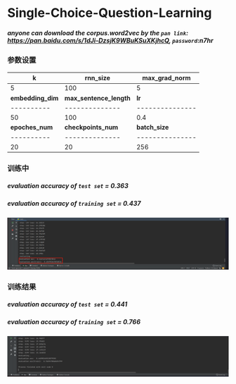 # Single-Choice-Question-Learning

##### anyone can download the corpus.word2vec by the `pan link`: https://pan.baidu.com/s/1dJi-DzsjK9WBuKSuXKjhcQ, `password`:n7hr

### 参数设置

| **k**         | **rnn_size**   | **max_grad_norm** |
|---------- | -------------- | --------------- |
| 5       | 100           | 5              |
| **embedding_dim** | **max_sentence_length** | **lr** |
|---------- | -------------- | --------------- |
| 50  | 100             | 0.4               |
| **epoches_num** | **checkpoints_num** | **batch_size** |
|---------- | -------------- | --------------- |
| 20  | 20             | 256               |

### 训练中
##### evaluation accuracy of `test set` = 0.363
##### evaluation accuracy of `training set` = 0.437
<img src="image.assets/running.png" alt="running" style="zoom:67%;" />


### 训练结果
##### evaluation accuracy of `test set` = 0.441
##### evaluation accuracy of `training set` = 0.766
<img src="image.assets/res.png" alt="res" style="zoom:67%;" />
